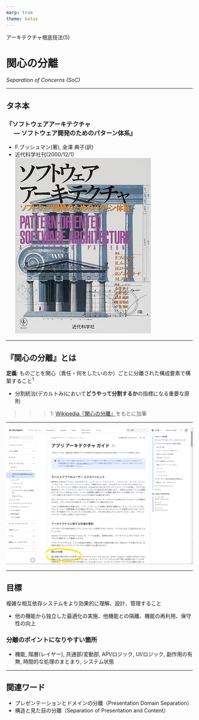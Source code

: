 ```yaml
---
marp: true
theme: katas
---
```

<!-- 
size: 16:9
paginate: true
-->
<!-- header: 勉強会# ― エンジニアとしての解像度を高めるための勉強会-->

アーキテクチャ根底技法(5)

# 関心の分離

_Separation of Concerns (SoC)_

---

## タネ本

### 『ソフトウェアアーキテクチャ<br>　 ― ソフトウェア開発のためのパターン体系』
* F.ブッシュマン(著), 金澤 典子(訳)
* 近代科学社刊(2000/12/1)
![bg right:30% 90%](assets/12-book.jpg)

<!-- ソフトウェアアーキテクチャ ― ソフトウェア開発のためのパターン体系: https://www.amazon.co.jp/dp/4764902834 -->

---

## 『関心の分離』とは

**定義**: ものごとを関心（責任・何をしたいのか）ごとに分離された構成要素で構築すること$^1$

* 分割統治(デカルトみ)において**どうやって分割するか**の指標になる重要な原則

>>> 1: [Wikipedia『関心の分離』](https://ja.wikipedia.org/wiki/%E9%96%A2%E5%BF%83%E3%81%AE%E5%88%86%E9%9B%A2)をもとに加筆
---

![bg contain](assets/14-android_app_guide.png)

<!-- ここでアーキテクチャガイドのURLをチャットに投稿する -->
<!-- Googleが公開しているアプリアーキテクチャガイド( https://developer.android.com/topic/architecture?hl=ja )では「最も重要な原則は関心の分離です」とある。あらゆる処理を１つのクラスにまとめないようにすることを求めている -->

---

## 目標

複雑な相互依存システムをより効果的に理解、設計、管理すること

* 他の機能から独立した最適化の実施、他機能との隔離、機能の再利用、保守性の向上

### 分離のポイントになりやすい箇所

* 機能, 階層(レイヤー), 共通部/変動部, API/ロジック, UI/ロジック, 副作用の有無, 時間的な処理のまとまり, システム状態

<!-- この考え方で１つ注意点がある。データをどう見るかという話。
たとえば３層アーキテクチャを考えると、画面、処理、データの３つに分かれるので、データ関連は１つのモジュールにまとめてしまおうとか、
あるいは信頼できる情報源（あるデータのオーナーが誰かという話）はデータ層にすべてまとめてしまおうとか。

前者の３層アーキテクチャでデータレイヤーを１つのモジュールに安易にまとめてしまうと、アプリ全体の設定とログインユーザーの情報とを
同じクラスで扱ってしまい、凝集度が低くなってしまう。
後者のデータの所有者・オーナーをすべて下位層のデータレイヤーにまとめてしまうという考えでは、画面上のリストが選択されている状態や
ラベルに表示する文字列のような、画面なりそのViewModelが持つべき情報をデータ層にまとめてしまうことになり、やはり凝集度が下がってしまう。
 -->

<!-- 関心の分離は、異なるトピック・コンテキスト・ドメインの要素を分離するという考え方だけでなく、
似たものは同じ場所にグルーピングするという、いわば「関心の集約」という言葉も暗に含んでいることを覚えておいてほしい -->

---

## 関連ワード

* プレゼンテーションとドメインの分離（Presentation Domain Separation）
* 構造と見た目の分離（Separation of Presentation and Content）

<!-- ユーザーインターフェースコードをその他のコードを分離する。アプリを作る人にとっては必須の知識。そうでなくても、たとえばJupyter notebookで計算処理とグラフ表示を別ブロックに分けること、ファームでも別モジュールとの接平面になるファイルと実際の処理とを別ファイルで実現すること -->

<!-- あらゆるデザインパターンや設計パターン、アーキテクチャパターンはこの関心の分離を何らかの方法で満たしている -->